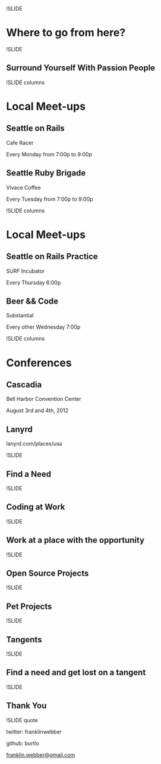 !SLIDE

# Where to go from here?

!SLIDE

## Surround Yourself With Passion People

!SLIDE columns

# Local Meet-ups

## Seattle on Rails

Cafe Racer

Every Monday from 7:00p to 9:00p

## Seattle Ruby Brigade

Vivace Coffee

Every Tuesday from 7:00p to 9:00p

!SLIDE columns

# Local Meet-ups

## Seattle on Rails Practice

SURF Incubator

Every Thursday 6:00p

## Beer && Code

Substantial

Every other Wednesday 7:00p

!SLIDE columns

# Conferences

## Cascadia

Bell Harbor Convention Center 

August 3rd and 4th, 2012

## Lanyrd

lanyrd.com/places/usa

!SLIDE

## Find a Need

!SLIDE

## Coding at Work

!SLIDE

## Work at a place with the opportunity

!SLIDE

## Open Source Projects

!SLIDE

## Pet Projects

!SLIDE

## Tangents

!SLIDE

## Find a need and get lost on a tangent

!SLIDE

## Thank You

!SLIDE quote

twitter: franklinwebber

github: burtlo

franklin.webber@gmail.com
